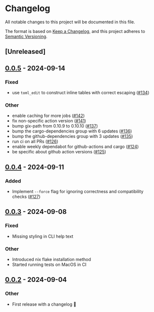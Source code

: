 # Changelog
All notable changes to this project will be documented in this file.

The format is based on [Keep a Changelog](https://keepachangelog.com/en/1.0.0/),
and this project adheres to [Semantic Versioning](https://semver.org/spec/v2.0.0.html).

## [Unreleased]

## [0.0.5](https://github.com/eopb/cargo-override/compare/v0.0.4...v0.0.5) - 2024-09-14

### Fixed

- use `toml_edit` to construct inline tables with correct escaping ([#134](https://github.com/eopb/cargo-override/pull/134))

### Other

- enable caching for more jobs ([#142](https://github.com/eopb/cargo-override/pull/142))
- fix non-specific action version ([#141](https://github.com/eopb/cargo-override/pull/141))
- bump gix-path from 0.10.9 to 0.10.10 ([#137](https://github.com/eopb/cargo-override/pull/137))
- bump the cargo-dependencies group with 6 updates ([#136](https://github.com/eopb/cargo-override/pull/136))
- bump the github-dependencies group with 3 updates ([#135](https://github.com/eopb/cargo-override/pull/135))
- run ci on all PRs ([#126](https://github.com/eopb/cargo-override/pull/126))
- enable weekly dependabot for github-actions and cargo ([#124](https://github.com/eopb/cargo-override/pull/124))
- be specific about github action versions ([#125](https://github.com/eopb/cargo-override/pull/125))

## [0.0.4](https://github.com/eopb/cargo-override/compare/v0.0.3...v0.0.4) - 2024-09-11

### Added

- Implement `--force` flag for ignoring correctness and compatibility checks ([#127](https://github.com/eopb/cargo-override/pull/127))

## [0.0.3](https://github.com/eopb/cargo-override/compare/v0.0.2...v0.0.3) - 2024-09-08

### Fixed

- Missing styling in CLI help text

### Other

- Introduced nix flake installation method
- Started running tests on MacOS in CI

## [0.0.2](https://github.com/eopb/cargo-override/compare/v0.0.1...v0.0.2) - 2024-09-04

### Other
- First release with a changelog 🚀
